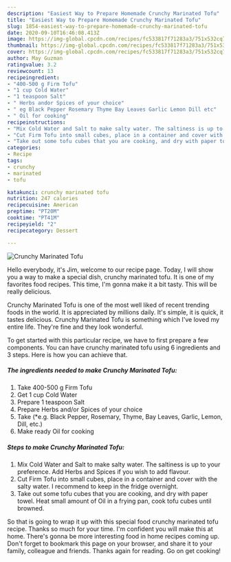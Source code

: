 ```yaml
---
description: "Easiest Way to Prepare Homemade Crunchy Marinated Tofu"
title: "Easiest Way to Prepare Homemade Crunchy Marinated Tofu"
slug: 1854-easiest-way-to-prepare-homemade-crunchy-marinated-tofu
date: 2020-09-10T16:46:08.413Z
image: https://img-global.cpcdn.com/recipes/fc533817f71283a3/751x532cq70/crunchy-marinated-tofu-recipe-main-photo.jpg
thumbnail: https://img-global.cpcdn.com/recipes/fc533817f71283a3/751x532cq70/crunchy-marinated-tofu-recipe-main-photo.jpg
cover: https://img-global.cpcdn.com/recipes/fc533817f71283a3/751x532cq70/crunchy-marinated-tofu-recipe-main-photo.jpg
author: May Guzman
ratingvalue: 3.2
reviewcount: 13
recipeingredient:
- "400-500 g Firm Tofu"
- "1 cup Cold Water"
- "1 teaspoon Salt"
- " Herbs andor Spices of your choice"
- " eg Black Pepper Rosemary Thyme Bay Leaves Garlic Lemon Dill etc"
- " Oil for cooking"
recipeinstructions:
- "Mix Cold Water and Salt to make salty water. The saltiness is up to your preference. Add Herbs and Spices if you wish to add flavour."
- "Cut Firm Tofu into small cubes, place in a container and cover with the salty water. I recommend to keep in the fridge overnight."
- "Take out some tofu cubes that you are cooking, and dry with paper towel. Heat small amount of Oil in a frying pan, cook tofu cubes until browned."
categories:
- Recipe
tags:
- crunchy
- marinated
- tofu

katakunci: crunchy marinated tofu 
nutrition: 247 calories
recipecuisine: American
preptime: "PT20M"
cooktime: "PT41M"
recipeyield: "2"
recipecategory: Dessert

---
```



![Crunchy Marinated Tofu](https://img-global.cpcdn.com/recipes/fc533817f71283a3/751x532cq70/crunchy-marinated-tofu-recipe-main-photo.jpg)

Hello everybody, it's Jim, welcome to our recipe page. Today, I will show you a way to make a special dish, crunchy marinated tofu. It is one of my favorites food recipes. This time, I'm gonna make it a bit tasty. This will be really delicious.



Crunchy Marinated Tofu is one of the most well liked of recent trending foods in the world. It is appreciated by millions daily. It's simple, it is quick, it tastes delicious. Crunchy Marinated Tofu is something which I've loved my entire life. They're fine and they look wonderful.


To get started with this particular recipe, we have to first prepare a few components. You can have crunchy marinated tofu using 6 ingredients and 3 steps. Here is how you can achieve that.

<!--inarticleads1-->

##### The ingredients needed to make Crunchy Marinated Tofu:

1. Take 400-500 g Firm Tofu
1. Get 1 cup Cold Water
1. Prepare 1 teaspoon Salt
1. Prepare  Herbs and/or Spices of your choice
1. Take  (*e.g. Black Pepper, Rosemary, Thyme, Bay Leaves, Garlic, Lemon, Dill, etc.)
1. Make ready  Oil for cooking




<!--inarticleads2-->

##### Steps to make Crunchy Marinated Tofu:

1. Mix Cold Water and Salt to make salty water. The saltiness is up to your preference. Add Herbs and Spices if you wish to add flavour.
1. Cut Firm Tofu into small cubes, place in a container and cover with the salty water. I recommend to keep in the fridge overnight.
1. Take out some tofu cubes that you are cooking, and dry with paper towel. Heat small amount of Oil in a frying pan, cook tofu cubes until browned.




So that is going to wrap it up with this special food crunchy marinated tofu recipe. Thanks so much for your time. I'm confident you will make this at home. There's gonna be more interesting food in home recipes coming up. Don't forget to bookmark this page on your browser, and share it to your family, colleague and friends. Thanks again for reading. Go on get cooking!
